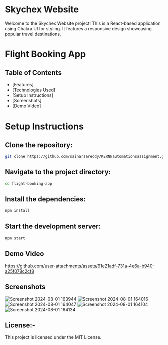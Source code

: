 # Skychex Website
Welcome to the Skychex Website project! This is a React-based application using Chakra UI for styling. It features a responsive design showcasing popular travel destinations.

# Flight Booking App
## Table of Contents

- [Features]
- [Technologies Used]
- [Setup Instructions]
- [Screenshots]
- [Demo Video]

# Setup Instructions
## Clone the repository:
```bash
git clone https://github.com/sainarsareddy/KERNNautomationsassignment.git
```
## Navigate to the project directory:

```bash
cd flight-booking-app
```

## Install the dependencies:

```bash
npm install
```
## Start the development server:

```bash
npm start
```
## Demo Video

https://github.com/user-attachments/assets/91e21adf-731a-4e6a-b940-a25f078c2cf8

## Screenshots

![Screenshot 2024-08-01 163944](https://github.com/user-attachments/assets/134c947c-ef69-4deb-8849-56f69a314556)
![Screenshot 2024-08-01 164016](https://github.com/user-attachments/assets/ecee90d6-1bd0-44f1-ae28-4c3b41b89741)
![Screenshot 2024-08-01 164047](https://github.com/user-attachments/assets/6d1d15a8-a72c-4ebc-89b5-081fc8826b3f)
![Screenshot 2024-08-01 164104](https://github.com/user-attachments/assets/1af57c62-5342-4483-9fce-206211c89654)
![Screenshot 2024-08-01 164134](https://github.com/user-attachments/assets/7286e609-4445-476d-804b-eda8b64b832e)


## License:-
This project is licensed under the MIT License.
